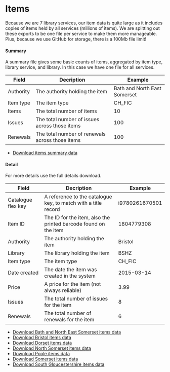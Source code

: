 Items
=====

Because we are 7 library services, our item data is quite large as it includes copies of items held by all services (millions of items). We are splitting out these exports to be one file per service to make them more manageable. Plus, because we use GitHub for storage, there is a 100Mb file limit!

#### Summary

A summary file gives some basic counts of items, aggregated by item type, library service, and library. In this case we have one file for all services.

| Field | Decription | Example |
| ----- | ---------- | ------- |
| Authority | The authority holding the item | Bath and North East Somerset |
| Item type | The item type | CH_FIC |
| Items | The total number of items | 10 |
| Issues | The total number of issues across those items | 100 |
| Renewals | The total number of renewals across those items | 100 |

- [Download items summary data](./items_summary.csv)

#### Detail

For more details use the full details download.

| Field | Decription | Example |
| ----- | ---------- | ------- |
| Catalogue flex key | A reference to the catalogue key, to match with a title record | i9780261670501 |
| Item ID | The ID for the item, also the printed barcode found on the item | 1804779308 |
| Authority | The authority holding the item | Bristol |
| Library | The library holding the item | BSHZ |
| Item type | The item type | CH_FIC |
| Date created | The date the item was created in the system | 2015-03-14 |
| Price | A price for the item (not always reliable) | 3.99 |
| Issues | The total number of issues for the item | 8 |
| Renewals | The total number of renewals for the item | 6 |

- [Download Bath and North East Somerset items data](./items_banes.csv)
- [Download Bristol items data](./items_bristol.csv)
- [Download Dorset items data](./items_dorset.csv)
- [Download North Somerset items data](./items_northsomerset.csv)
- [Download Poole items data](./items_poole.csv)
- [Download Somerset items data](./items_somerset.csv)
- [Download South Gloucestershire items data](./items_southglos.csv)
